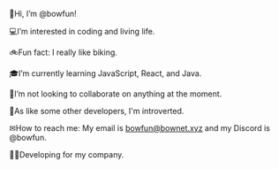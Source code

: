 👋Hi, I’m @bowfun!

💻I’m interested in coding and living life.

🚲Fun fact: I really like biking.

🎓I’m currently learning JavaScript, React, and Java.

🤝I’m not looking to collaborate on anything at the moment.

🛌As like some other developers, I'm introverted.

✉How to reach me: My email is bowfun@bownet.xyz and my Discord is @bowfun.

👨‍💻Developing for my company.
